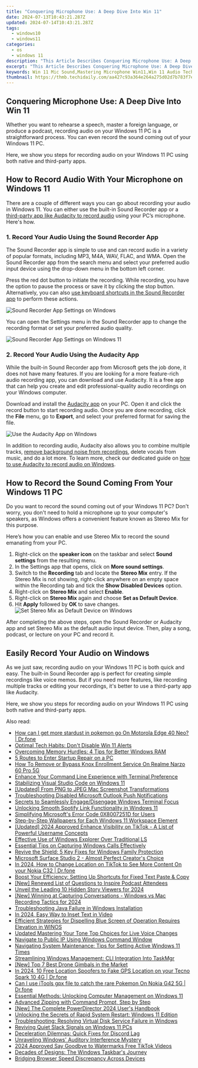 ```yaml
---
title: "Conquering Microphone Use: A Deep Dive Into Win 11"
date: 2024-07-13T10:43:21.287Z
updated: 2024-07-14T10:43:21.287Z
tags:
  - windows10
  - windows11
categories:
  - os
  - windows 11
description: "This Article Describes Conquering Microphone Use: A Deep Dive Into Win 11"
excerpt: "This Article Describes Conquering Microphone Use: A Deep Dive Into Win 11"
keywords: Win 11 Mic Sound,Mastering Microphone Win11,Win 11 Audio Tech,Win 11 Speaking Clearly,Improve Win 11 Voice,Win 11 Audio Tips,Enhance Win 11 Sound
thumbnail: https://thmb.techidaily.com/aa427c93a364e264a275d02d7b783f7e962d85c1fac24bb52cc0d4742cbe1750.jpg
---
```


## Conquering Microphone Use: A Deep Dive Into Win 11

 Whether you want to rehearse a speech, master a foreign language, or produce a podcast, recording audio on your Windows 11 PC is a straightforward process. You can even record the sound coming out of your Windows 11 PC.

 Here, we show you steps for recording audio on your Windows 11 PC using both native and third-party apps.

## How to Record Audio With Your Microphone on Windows 11

 There are a couple of different ways you can go about recording your audio in Windows 11\. You can either use the built-in Sound Recorder app or a [third-party app like Audacity to record audio](https://www.makeuseof.com/tag/6-awesome-alternatives-to-audacity-for-recording-and-editing-audio/) using your PC’s microphone. Here's how.

### 1\. Record Your Audio Using the Sound Recorder App

 The Sound Recorder app is simple to use and can record audio in a variety of popular formats, including MP3, M4A, WAV, FLAC, and WMA. Open the Sound Recorder app from the search menu and select your preferred audio input device using the drop-down menu in the bottom left corner.

 Press the red dot button to initiate the recording. While recording, you have the option to pause the process or save it by clicking the stop button. Alternatively, you can also [use keyboard shortcuts in the Sound Recorder app](https://www.makeuseof.com/windows-11-voice-recorder-keyboard-shortcuts/) to perform these actions.

![Sound Recorder App Settings on Windows](https://static1.makeuseofimages.com/wordpress/wp-content/uploads/2023/09/sound-recorder-app-settings-on-windows.jpg)

 You can open the Settings menu in the Sound Recorder app to change the recording format or set your preferred audio quality.

![Sound Recorder App Settings on Windows 11](https://static1.makeuseofimages.com/wordpress/wp-content/uploads/2023/09/sound-recorder-app-settings-on-windows-11.jpg)

### 2\. Record Your Audio Using the Audacity App

 While the built-in Sound Recorder app from Microsoft gets the job done, it does not have many features. If you are looking for a more feature-rich audio recording app, you can download and use Audacity. It is a free app that can help you create and edit professional-quality audio recordings on your Windows computer.

 Download and install the [Audacity app](https://www.audacityteam.org/download/) on your PC. Open it and click the record button to start recording audio. Once you are done recording, click the **File** menu, go to **Export**, and select your preferred format for saving the file.

![Use the Audacity App on Windows](https://static1.makeuseofimages.com/wordpress/wp-content/uploads/2023/09/use-the-audacity-app-on-windows.jpg)

 In addition to recording audio, Audacity also allows you to combine multiple tracks, [remove background noise from recordings](https://www.makeuseof.com/tag/remove-ambient-noise-audio-files-audacity/), delete vocals from music, and do a lot more. To learn more, check our dedicated guide on [how to use Audacity to record audio on Windows](https://www.makeuseof.com/how-to-use-audacity-to-record-audio/).

## How to Record the Sound Coming From Your Windows 11 PC

 Do you want to record the sound coming out of your Windows 11 PC? Don't worry, you don't need to hold a microphone up to your computer's speakers, as Windows offers a convenient feature known as Stereo Mix for this purpose.

 Here’s how you can enable and use Stereo Mix to record the sound emanating from your PC.

1. Right-click on the **speaker icon** on the taskbar and select **Sound settings** from the resulting menu.
2. In the Settings app that opens, click on **More sound settings**.
3. Switch to the **Recording** tab and locate the **Stereo Mix** entry. If the Stereo Mix is not showing, right-click anywhere on an empty space within the Recording tab and tick the **Show Disabled Devices** option.
4. Right-click on **Stereo Mix** and select **Enable**.
5. Right-click on **Stereo Mix** again and choose **Set as Default Device**.
6. Hit **Apply** followed by **OK** to save changes.  
![Set Stereo Mix as Default Device on Windows](https://static1.makeuseofimages.com/wordpress/wp-content/uploads/2023/09/set-stereo-mix-as-default-device-on-windows.jpg)

 After completing the above steps, open the Sound Recorder or Audacity app and set Stereo Mix as the default audio input device. Then, play a song, podcast, or lecture on your PC and record it.

## Easily Record Your Audio on Windows

 As we just saw, recording audio on your Windows 11 PC is both quick and easy. The built-in Sound Recorder app is perfect for creating simple recordings like voice memos. But if you need more features, like recording multiple tracks or editing your recordings, it's better to use a third-party app like Audacity.

 Here, we show you steps for recording audio on your Windows 11 PC using both native and third-party apps.



<ins class="adsbygoogle"
      style="display:block"
      data-ad-client="ca-pub-7571918770474297"
      data-ad-slot="8358498916"
      data-ad-format="auto"
      data-full-width-responsive="true"></ins>
<span class="atpl-alsoreadstyle">Also read:</span>
<div><ul>
<li><a href="https://android-pokemon-go.techidaily.com/how-can-i-get-more-stardust-in-pokemon-go-on-motorola-edge-40-neo-drfone-by-drfone-virtual-android/"><u>How can I get more stardust in pokemon go On Motorola Edge 40 Neo? | Dr.fone</u></a></li>
<li><a href="https://win11.techidaily.com/optimal-tech-habits-dont-disable-win-11-alerts/"><u>Optimal Tech Habits: Don't Disable Win 11 Alerts</u></a></li>
<li><a href="https://win11.techidaily.com/overcoming-memory-hurdles-4-tips-for-better-windows-ram/"><u>Overcoming Memory Hurdles: 4 Tips for Better Windows RAM</u></a></li>
<li><a href="https://win11.techidaily.com/5-routes-to-enter-startup-repair-on-a-pc/"><u>5 Routes to Enter Startup Repair on a PC</u></a></li>
<li><a href="https://easy-unlock-android.techidaily.com/how-to-remove-or-bypass-knox-enrollment-service-on-realme-narzo-60-pro-5g-by-drfone-android/"><u>How To Remove or Bypass Knox Enrollment Service On Realme Narzo 60 Pro 5G</u></a></li>
<li><a href="https://win11.techidaily.com/enhance-your-command-line-experience-with-terminal-preference/"><u>Enhance Your Command Line Experience with Terminal Preference</u></a></li>
<li><a href="https://win11.techidaily.com/stabilizing-visual-studio-code-on-windows-11/"><u>Stabilizing Visual Studio Code on Windows 11</u></a></li>
<li><a href="https://screen-activity-recording.techidaily.com/updated-from-png-to-jpeg-mac-screenshot-transformations/"><u>[Updated] From PNG to JPEG  Mac Screenshot Transformations</u></a></li>
<li><a href="https://win11.techidaily.com/troubleshooting-disabled-microsoft-outlook-push-notifications/"><u>Troubleshooting Disabled Microsoft Outlook Push Notifications</u></a></li>
<li><a href="https://win11.techidaily.com/secrets-to-seamlessly-engagedisengage-windows-terminal-focus/"><u>Secrets to Seamlessly Engage/Disengage Windows Terminal Focus</u></a></li>
<li><a href="https://win11.techidaily.com/unlocking-smooth-spotify-link-functionality-in-windows-11/"><u>Unlocking Smooth Spotify Link Functionality in Windows 11</u></a></li>
<li><a href="https://win11.techidaily.com/simplifying-microsofts-error-code-0x8007251d-for-users/"><u>Simplifying Microsoft's Error Code 0X8007251D for Users</u></a></li>
<li><a href="https://win11.techidaily.com/step-by-step-wallpapers-for-each-windows-11-workspace-element/"><u>Step-by-Step Wallpapers for Each Windows 11 Workspace Element</u></a></li>
<li><a href="https://tiktok-videos.techidaily.com/updated-2024-approved-enhance-visibility-on-tiktok-a-list-of-powerful-username-concepts/"><u>[Updated] 2024 Approved  Enhance Visibility on TikTok - A List of Powerful Username Concepts</u></a></li>
<li><a href="https://win11.techidaily.com/effective-use-of-windows-explorer-over-traditional-ls/"><u>Effective Use of Windows Explorer Over Traditional LS</u></a></li>
<li><a href="https://win11.techidaily.com/essential-tips-on-capturing-windows-calls-effectively/"><u>Essential Tips on Capturing Windows Calls Effectively</u></a></li>
<li><a href="https://win11.techidaily.com/revive-the-shield-5-key-fixes-for-windows-family-protection/"><u>Revive the Shield: 5 Key Fixes for Windows Family Protection</u></a></li>
<li><a href="https://win11.techidaily.com/microsoft-surface-studio-2-almost-perfect-creators-choice/"><u>Microsoft Surface Studio 2 - Almost Perfect Creator's Choice</u></a></li>
<li><a href="https://location-social.techidaily.com/in-2024-how-to-change-location-on-tiktok-to-see-more-content-on-your-nokia-c32-drfone-by-drfone-virtual-android/"><u>In 2024, How to Change Location on TikTok to See More Content On your Nokia C32 | Dr.fone</u></a></li>
<li><a href="https://win11.techidaily.com/boost-your-efficiency-setting-up-shortcuts-for-fixed-text-paste-and-copy/"><u>Boost Your Efficiency: Setting Up Shortcuts for Fixed Text Paste & Copy</u></a></li>
<li><a href="https://fox-boxes.techidaily.com/new-renewed-list-of-questions-to-inspire-podcast-attendees/"><u>[New] Renewed List of Questions to Inspire Podcast Attendees</u></a></li>
<li><a href="https://instagram-clips.techidaily.com/unveil-the-leading-10-hidden-story-viewers-for-2024/"><u>Unveil the Leading 10 Hidden Story Viewers for 2024</u></a></li>
<li><a href="https://screen-recording.techidaily.com/new-winning-at-capturing-conversations-windows-vs-mac-recording-tactics-for-2024/"><u>[New] Winning at Capturing Conversations - Windows vs Mac Recording Tactics for 2024</u></a></li>
<li><a href="https://win11.techidaily.com/troubleshooting-java-failure-in-windows-installation/"><u>Troubleshooting Java Failure in Windows Installation</u></a></li>
<li><a href="https://ai-editing-video.techidaily.com/in-2024-easy-way-to-inset-text-in-video/"><u>In 2024, Easy Way to Inset Text in Video</u></a></li>
<li><a href="https://win11.techidaily.com/efficient-strategies-for-dispelling-blue-screen-of-operation-requires-elevation-in-winos/"><u>Efficient Strategies for Dispelling Blue Screen of Operation Requires Elevation in WINOS</u></a></li>
<li><a href="https://audio-editing.techidaily.com/updated-mastering-your-tone-top-choices-for-live-voice-changes/"><u>Updated Mastering Your Tone Top Choices for Live Voice Changes</u></a></li>
<li><a href="https://win11.techidaily.com/navigate-to-public-ip-using-windows-command-window/"><u>Navigate to Public IP Using Windows Command Window</u></a></li>
<li><a href="https://win11.techidaily.com/navigating-system-maintenance-tips-for-setting-active-windows-11-times/"><u>Navigating System Maintenance: Tips for Setting Active Windows 11 Times</u></a></li>
<li><a href="https://win11.techidaily.com/streamlining-windows-management-cli-integration-into-taskmgr/"><u>Streamlining Windows Management: CLI Integration Into TaskMgr</u></a></li>
<li><a href="https://extra-resources.techidaily.com/new-top-7-best-drone-gimbals-in-the-market/"><u>[New] Top 7 Best Drone Gimbals in the Market</u></a></li>
<li><a href="https://android-location.techidaily.com/in-2024-10-free-location-spoofers-to-fake-gps-location-on-your-tecno-spark-10-4g-drfone-by-drfone-virtual/"><u>In 2024, 10 Free Location Spoofers to Fake GPS Location on your Tecno Spark 10 4G | Dr.fone</u></a></li>
<li><a href="https://android-pokemon-go.techidaily.com/can-i-use-itools-gpx-file-to-catch-the-rare-pokemon-on-nokia-g42-5g-drfone-by-drfone-virtual-android/"><u>Can I use iTools gpx file to catch the rare Pokemon On Nokia G42 5G | Dr.fone</u></a></li>
<li><a href="https://win11.techidaily.com/essential-methods-unlocking-computer-management-on-windows-11/"><u>Essential Methods: Unlocking Computer Management on Windows 11</u></a></li>
<li><a href="https://win11.techidaily.com/advanced-zipping-with-command-prompt-step-by-step/"><u>Advanced Zipping with Command Prompt, Step by Step</u></a></li>
<li><a href="https://some-guidance.techidaily.com/new-the-complete-powerdirector-2024-users-handbook/"><u>[New] The Complete PowerDirector 2024 User's Handbook</u></a></li>
<li><a href="https://win11.techidaily.com/unlocking-the-secrets-of-rapid-system-restart-windows-11-edition/"><u>Unlocking the Secrets of Rapid System Restart: Windows 11 Edition</u></a></li>
<li><a href="https://win11.techidaily.com/troubleshooting-resolving-virtual-disk-service-failure-in-windows/"><u>Troubleshooting: Resolving Virtual Disk Service Failure in Windows</u></a></li>
<li><a href="https://win11.techidaily.com/reviving-quiet-slack-signals-on-windows-11-pcs/"><u>Reviving Quiet Slack Signals on Windows 11 PCs</u></a></li>
<li><a href="https://win11.techidaily.com/deceleration-dilemnas-quick-fixes-for-discord-lag/"><u>Deceleration Dilemnas: Quick Fixes for Discord Lag</u></a></li>
<li><a href="https://win11.techidaily.com/unraveling-windows-auditory-interference-mystery/"><u>Unraveling Windows' Auditory Interference Mystery</u></a></li>
<li><a href="https://tiktok-videos.techidaily.com/2024-approved-say-goodbye-to-watermarks-free-tiktok-videos/"><u>2024 Approved  Say Goodbye to Watermarks  Free TikTok Videos</u></a></li>
<li><a href="https://win11.techidaily.com/decades-of-designs-the-windows-taskbars-journey/"><u>Decades of Designs: The Windows Taskbar's Journey</u></a></li>
<li><a href="https://win11.techidaily.com/bridging-browser-speed-discrepancy-across-devices/"><u>Bridging Browser Speed Discrepancy Across Devices</u></a></li>
</ul></div>
